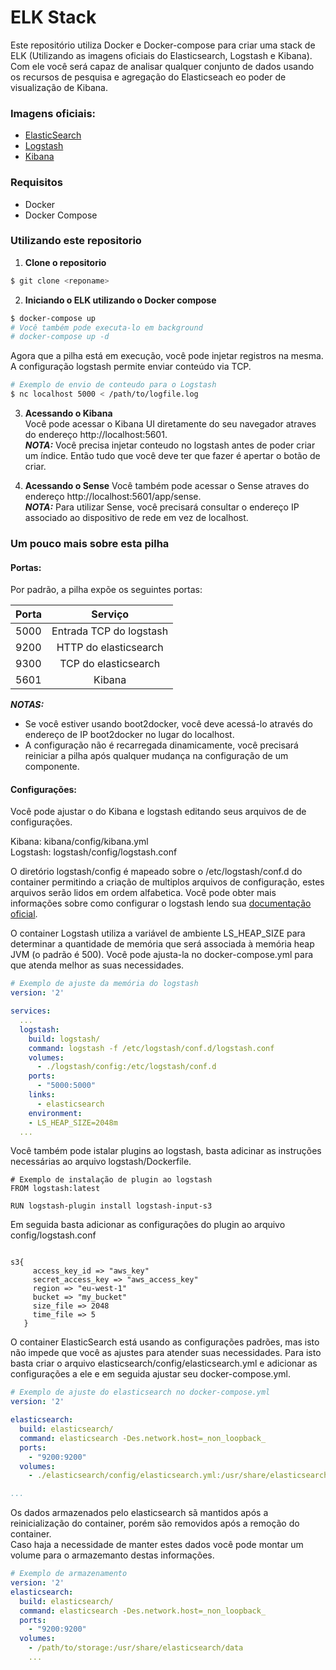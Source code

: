 # ELK Stack

Este repositório utiliza Docker e Docker-compose para criar uma stack de ELK (Utilizando as imagens oficiais do Elasticsearch, Logstash e Kibana).  
Com ele você será capaz de analisar qualquer conjunto de dados usando os recursos de pesquisa e agregação do Elasticseach eo poder de visualização de Kibana.

### Imagens oficiais:
- [ElasticSearch](https://hub.docker.com/_/elasticsearch/)
- [Logstash](https://hub.docker.com/_/logstash/)
- [Kibana](https://hub.docker.com/_/kibana/)

### Requisitos
- Docker
- Docker Compose

### Utilizando este repositorio
1. **Clone o repositorio**
```bash
$ git clone <reponame>
```
2. **Iniciando o ELK utilizando o Docker compose**
```bash
$ docker-compose up
# Você também pode executa-lo em background
# docker-compose up -d
```
Agora que a pilha está em execução, você pode injetar registros na mesma. A configuração logstash permite enviar conteúdo via TCP.
```bash
# Exemplo de envio de conteudo para o Logstash
$ nc localhost 5000 < /path/to/logfile.log
```
3. **Acessando o Kibana**  
Você pode acessar o Kibana UI diretamente do seu navegador atraves do endereço http://localhost:5601.  
***NOTA:*** Você precisa injetar conteudo no logstash antes de poder criar um índice. Então tudo que você deve ter que fazer é apertar o botão de criar.

4. **Acessando o Sense**
Você também pode acessar o Sense atraves do endereço http://localhost:5601/app/sense.  
***NOTA:*** Para utilizar Sense, você precisará consultar o endereço IP associado ao dispositivo de rede em vez de localhost.

### Um pouco mais sobre esta pilha
#### Portas:
Por padrão, a pilha expõe os seguintes portas:  

| Porta |          Serviço        |
|-------|:-----------------------:|
| 5000  | Entrada TCP do logstash |
| 9200  | HTTP do elasticsearch   |
| 9300  | TCP do elasticsearch    |
| 5601  | Kibana                  |

***NOTAS:***
- Se você estiver usando boot2docker, você deve acessá-lo através do endereço de IP boot2docker no lugar do localhost.
- A configuração não é recarregada dinamicamente, você precisará reiniciar a pilha após qualquer mudança na configuração de um componente.

#### Configurações:
Você pode ajustar o do Kibana e logstash editando seus arquivos de de configurações.  

Kibana: kibana/config/kibana.yml  
Logstash: logstash/config/logstash.conf

O diretório logstash/config é mapeado sobre o /etc/logstash/conf.d do container permitindo a criação de multiplos arquivos de configuração, estes arquivos serão lidos em ordem alfabetica.
Você pode obter mais informações sobre como configurar o logstash lendo sua [documentação oficial](https://www.elastic.co/guide/en/logstash/2.3/index.html).

O container Logstash utiliza a variável de ambiente LS_HEAP_SIZE para determinar a quantidade de memória que será associada à memória heap JVM (o padrão é 500). Você pode ajusta-la no docker-compose.yml para que atenda melhor as suas necessidades.
```yml
# Exemplo de ajuste da memória do logstash
version: '2'

services:
  ...
  logstash:
    build: logstash/
    command: logstash -f /etc/logstash/conf.d/logstash.conf
    volumes:
      - ./logstash/config:/etc/logstash/conf.d
    ports:
      - "5000:5000"
    links:
      - elasticsearch
    environment:
    - LS_HEAP_SIZE=2048m
  ...
```

Você também pode istalar plugins ao logstash, basta adicinar as instruções necessárias ao arquivo logstash/Dockerfile.

```plantext
# Exemplo de instalação de plugin ao logstash
FROM logstash:latest

RUN logstash-plugin install logstash-input-s3
```
Em seguida basta adicionar as configurações do plugin ao arquivo config/logstash.conf

```plantext

s3{
     access_key_id => "aws_key"
     secret_access_key => "aws_access_key"
     region => "eu-west-1"
     bucket => "my_bucket"
     size_file => 2048
     time_file => 5
   }
```

O container ElasticSearch está usando as configurações padrões, mas isto não impede que você as ajustes para atender suas necessidades. Para isto basta criar o arquivo  elasticsearch/config/elasticsearch.yml e adicionar as configurações a ele e em seguida ajustar seu docker-compose.yml.

```yml
# Exemplo de ajuste do elasticsearch no docker-compose.yml
version: '2'

elasticsearch:
  build: elasticsearch/
  command: elasticsearch -Des.network.host=_non_loopback_
  ports:
    - "9200:9200"
  volumes:
    - ./elasticsearch/config/elasticsearch.yml:/usr/share/elasticsearch/config/elasticsearch.yml

...
```

Os dados armazenados pelo elasticsearch sã mantidos após a reinicialização do container, porém são removidos após a remoção do container.  
Caso haja a necessidade de manter estes dados você pode montar um volume para o armazemanto destas informações.

```yml
# Exemplo de armazenamento
version: '2'
elasticsearch:
  build: elasticsearch/
  command: elasticsearch -Des.network.host=_non_loopback_
  ports:
    - "9200:9200"
  volumes:
    - /path/to/storage:/usr/share/elasticsearch/data
    ...
```
